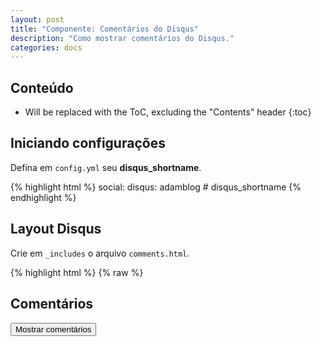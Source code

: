 ```yaml
---
layout: post
title: "Componente: Comentários do Disqus"
description: "Como mostrar comentários do Disqus."
categories: docs
---
```


## Conteúdo

* Will be replaced with the ToC, excluding the "Contents" header
{:toc}

## Iniciando configurações

Defina em `config.yml` seu **disqus_shortname**.

{% highlight html %}
social:
  disqus: adamblog # disqus_shortname
{% endhighlight %}

## Layout Disqus

Crie em `_includes` o arquivo `comments.html`.

{% highlight html %}
{% raw %}
<!-- Comments Include -->
<section class="entry-comments">
  <h2>Comentários</h2>
  <button class="btn btn-default btn-block btn-lg" type="button" data-toggle="collapse" data-target="#collapseComments" aria-expanded="false" aria-controls="collapseComments" id="btn-comments">Mostrar comentários</button>
  <div class="collapse" id="collapseComments">
    <div id="disqus_thread"></div>
    <script>
    /*
     * config disqus
     */
    var dsq_load_element       = document.getElementById('btn-comments');
    var dsq_shortname          = '{{ site.social.disqus }}';
    var dsq_text_show_comments = 'Mostrar comentários';
    var dsq_text_hide_comments = 'Ocultar comentários';

    /*
     * load disqus
     */
     function dqs_load() {
      var dsq = document.createElement('script'); dsq.type = 'text/javascript'; dsq.async = true;
      dsq.src = 'http://' + dsq_shortname + '.disqus.com/embed.js';
      (document.getElementsByTagName('head')[0] || document.getElementsByTagName('body')[0]).appendChild(dsq);
      dqs_load = function() {}; // remove event
    }

    /*
     * click button, call functions
     */
    dsq_load_element.onclick = function () {
      this.innerHTML = ( this.innerHTML == dsq_text_show_comments ) ? dsq_text_hide_comments : dsq_text_show_comments;
      dqs_load();
    };
    </script>
    <noscript>Ative seu JavaScript para ver os <a href="http://disqus.com/?ref_noscript">comentários.</a></noscript>
  </div>
</section>
{% endraw %}
{% endhighlight %}

Exiba no seu tema.

{% highlight html %}
{% raw %}
{% include comments.html %}
{% endraw %}
{% endhighlight %}

\- or -

{% highlight html %}
{% raw %}
---
Title: "Ola mundo"
comments: true
---

{% if page.comments %}
  {% include comments.html %}
{% endif %}
{% endraw %}
{% endhighlight %}

## Exemplo

<!-- Comments Include -->
<section class="page-comments">
  <h4 class="page-header">comentários</h4>
  <button class="btn btn-default btn-block btn-lg" type="button" data-toggle="collapse" data-target="#collapseComments" aria-expanded="false" aria-controls="collapseComments" id="btn-comments">Mostrar comentários</button>
  <div class="collapse" id="collapseComments">
    <div id="disqus_thread"></div>
    <script>
    /*
     * config disqus
     */
    var dsq_load_element       = document.getElementById('btn-comments');
    var dsq_shortname          = 'adamblog'; // {{ site.disqus }}
    var dsq_text_show_comments = 'Mostrar comentários';
    var dsq_text_hide_comments = 'Ocultar comentários';

    /*
     * load disqus
     */
     function dqs_load() {
      var dsq = document.createElement('script'); dsq.type = 'text/javascript'; dsq.async = true;
      dsq.src = 'http://' + dsq_shortname + '.disqus.com/embed.js';
      (document.getElementsByTagName('head')[0] || document.getElementsByTagName('body')[0]).appendChild(dsq);
      dqs_load = function() {}; // remove event
    }

    /*
     * click button, call functions
     */
    dsq_load_element.onclick = function () {
      this.innerHTML = ( this.innerHTML == dsq_text_show_comments ) ? dsq_text_hide_comments : dsq_text_show_comments;
      dqs_load();
    };
    </script>
    <noscript>Ative seu JavaScript para ver os <a href="http://disqus.com/?ref_noscript">comentários.</a></noscript>
  </div>
</section>

## Referências

- [https://disqus.com/](https://disqus.com/)
- [http://jekyllrb.com/docs/templates/#tags](http://jekyllrb.com/docs/templates/#tags)
- [http://franklinjavier.com/posts/carregando-o-disqus-ao-chegar-no-fim-da-p-gina/](http://franklinjavier.com/posts/carregando-o-disqus-ao-chegar-no-fim-da-p-gina/)
